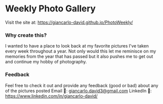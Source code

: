 # Weekly Photo Gallery
Visit the site at: https://giancarlo-david.github.io/PhotoWeekly/

### Why create this?
I wanted to have a place to look back at my favorite pictures I've taken every week throughout a year. Not only would this let me reminisce on my memories from the year that has passed but it also pushes me to get out and continue my hobby of photography.

### Feedback
Feel free to check it out and provide any feedback (good or bad) about any of the pictures posted
Email 📧: giancarlo.david3@gmail.com
LinkedIn 🔗: https://www.linkedin.com/in/giancarlo-david/
